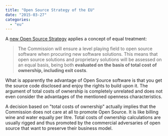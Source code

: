 ```yaml
---
title: "Open Source Strategy of the EU"
date: "2015-03-27"
categories: 
  - "eu"
---
```


A [new Open Source Strategy](http://ec.europa.eu/dgs/informatics/oss_tech/index_en.htm) applies a concept of equal treatment:

> The Commission will ensure a level playing field to open source software when procuring new software solutions. This means that open source solutions and proprietary solutions will be assessed on an equal basis, being both **evaluated on the basis of total cost of ownership, including exit costs**.

What is apparently the advantage of Open Source software is that you get the source code disclosed and enjoy the rights to build upon it. The argument of total costs of ownership is completely unrelated and does not even consider the advantages of the mentioned openness characteristics.

A decision based on "total costs of ownership" actually implies that the Commission does not care at all to promote Open Source. It is like billing wine and water equally per litre. Total costs of ownership calculations are usually rigged and thus promoted by the commercial adversaries of open source that want to preserve their business model.
